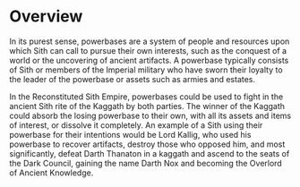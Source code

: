 # Overview

In its purest sense, powerbases are a system of people and resources upon which Sith can call to pursue their own interests, such as the conquest of a world or the uncovering of ancient artifacts.
A powerbase typically consists of Sith or members of the Imperial military who have sworn their loyalty to the leader of the powerbase or assets such as armies and estates.

In the Reconstituted Sith Empire, powerbases could be used to fight in the ancient Sith rite of the Kaggath by both parties.
The winner of the Kaggath could absorb the losing powerbase to their own, with all its assets and items of interest, or dissolve it completely.
An example of a Sith using their powerbase for their intentions would be Lord Kallig, who used his powerbase to recover artifacts, destroy those who opposed him, and most significantly, defeat Darth Thanaton in a kaggath and ascend to the seats of the Dark Council, gaining the name Darth Nox and becoming the Overlord of Ancient Knowledge.
